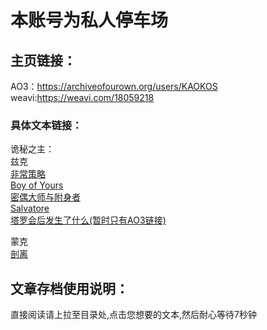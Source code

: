 # 本账号为私人停车场
## 主页链接：
AO3：https://archiveofourown.org/users/KAOKOS \
weavi:https://weavi.com/18059218


### 具体文本链接：
诡秘之主：\
兹克\
[非常策略](https://weavi.com/18082470)\
[Boy of Yours](https://weavi.com/18059287)\
[密偶大师与附身者 ](https://weavi.com/18068193)\
[Salvatore](https://weavi.com/18068185)\
[塔罗会后发生了什么(暂时只有AO3链接)](https://archiveofourown.org/works/20124700)


蒙克\
[剖离](https://weavi.com/18068196)

## 文章存档使用说明：
直接阅读请上拉至目录处,点击您想要的文本,然后耐心等待7秒钟
